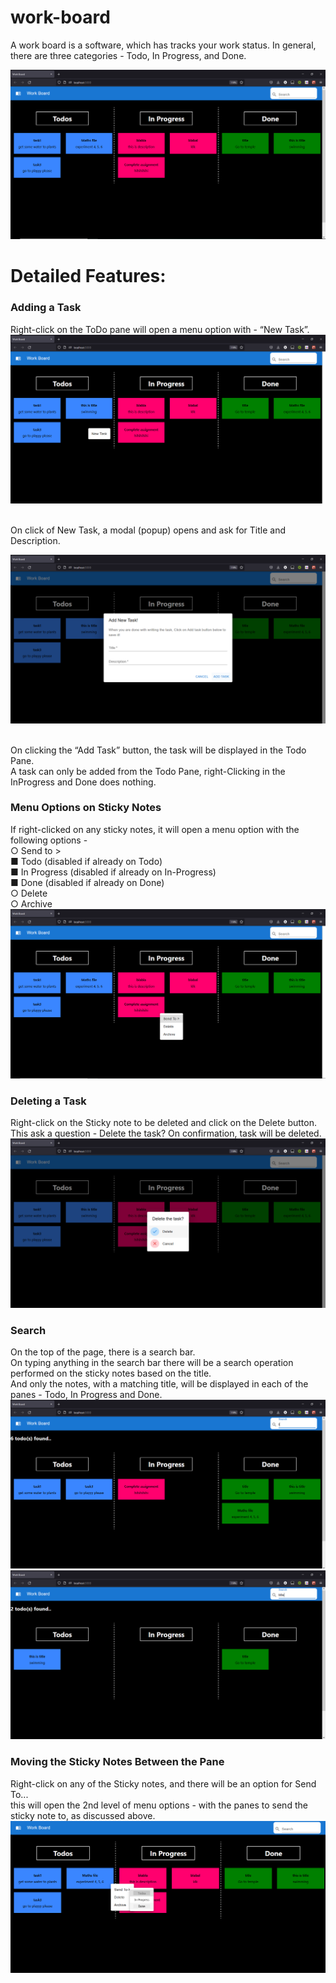 # work-board
A work board is a software, which has tracks your work status. In
general, there are three categories - Todo, In Progress, and Done.

<img src="https://github.com/bhavyak13/work-board/blob/master/images/index.png"/>

# Detailed Features:
<h3>Adding a Task</h3>
Right-click on the ToDo pane will open a menu option with - “New Task”.

<img src="https://github.com/bhavyak13/work-board/blob/master/images/NewTodoOption.png"/>

<br/>On click of New Task, a modal (popup) opens and ask for Title and Description.

<img src="https://github.com/bhavyak13/work-board/blob/master/images/AddNewTask.png"/>

<br/>On clicking the “Add Task” button, the task will be displayed in the Todo Pane.
<br/> A task can only be added from the Todo Pane, right-Clicking in the InProgress and Done does nothing.

<h3> Menu Options on Sticky Notes </h3>
If right-clicked on any sticky notes, it will open a menu option with the following options -
<br/> ○ Send to >
<br/>■ Todo (disabled if already on Todo)
<br/>■ In Progress (disabled if already on In-Progress)
<br/>■ Done (disabled if already on Done)
<br/>○ Delete
<br/>○ Archive

<img src="https://github.com/bhavyak13/work-board/blob/master/images/MenuOption.png"/>

<h3>Deleting a Task</h3>
Right-click on the Sticky note to be deleted and click on the Delete button.
<br/>This ask a question - Delete the task? On confirmation, task will be deleted.

<img src="https://github.com/bhavyak13/work-board/blob/master/images/DeleteConfirmation.png"/>

<h3>Search</h3>
On the top of the page, there is a search bar.
<br/> On typing anything in the search bar there will be a search operation performed on the sticky
notes based on the title. 
<br/> And only the notes, with a matching title, will be displayed in each of the panes - Todo, In Progress and Done.

<img src="https://github.com/bhavyak13/work-board/blob/master/images/SearchT.png"/>

<img src="https://github.com/bhavyak13/work-board/blob/master/images/SeachTask.png"/>

<h3>Moving the Sticky Notes Between the Pane</h3>
Right-click on any of the Sticky notes, and there will be an option for Send To...
<br/>this will open the 2nd level of menu options - with the panes to send the sticky note to, as discussed above.

<img src="https://github.com/bhavyak13/work-board/blob/master/images/sendToMenu.png"/>

